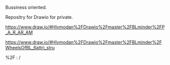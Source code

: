 Bussiness oriented.

Repositry for Drawio for private.

https://www.draw.io/#Hlvmodan%2FDrawio%2Fmaster%2FBLminder%2FP_A_R_AR_AM

https://www.draw.io/#Hlvmodan%2FDrawio%2Fmaster%2FBLminder%2FWheelsOfBL_6attri_stru

%2F : /
